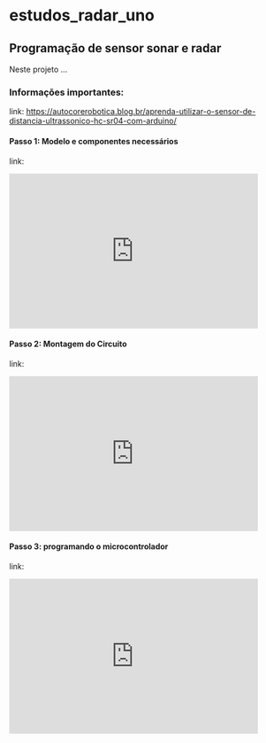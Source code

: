 # estudos_radar_uno

## Programação de sensor sonar e radar

Neste projeto ...
### Informações importantes:

link: https://autocorerobotica.blog.br/aprenda-utilizar-o-sensor-de-distancia-ultrassonico-hc-sr04-com-arduino/

#### Passo 1: Modelo e componentes necessários

link: 

<iframe width="450" height="280" src="https://www.tinkercad.com/embed/a0izqZbE2xK?editbtn=1" frameborder="0" marginwidth="0" marginheight="0" scrolling="no"></iframe>


#### Passo 2: Montagem do Circuito

link: 

<iframe width="450" height="280" src="https://www.tinkercad.com/embed/8PtBBXZvL8R?editbtn=1" frameborder="0" marginwidth="0" marginheight="0" scrolling="no"></iframe>

#### Passo 3: programando o microcontrolador

link: 

<iframe width="450" height="280" src="https://www.tinkercad.com/embed/1tzvDGBQ03N" frameborder="0" marginwidth="0" marginheight="0" scrolling="no"></iframe>

